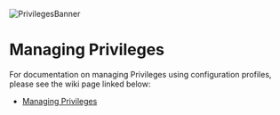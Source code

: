 ![PrivilegesBanner](https://github.com/KHULNASOFT/MacOS-Privileges/blob/main/readme_images/privileges_banner.gif)

# Managing Privileges

For documentation on managing Privileges using configuration profiles, please see the wiki page linked below:

* [Managing Privileges](https://github.com/KHULNASOFT/MacOS-Privileges/wiki/Managing-Privileges)

